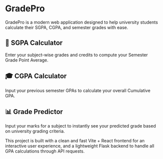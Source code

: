 # GradePro
GradePro is a modern web application designed to help university students calculate their SGPA, CGPA, and semester grades with ease.

## 🎯 SGPA Calculator 
Enter your subject-wise grades and credits to compute your Semester Grade Point Average.
## 🎓 CGPA Calculator
Input your previous semester GPAs to calculate your overall Cumulative GPA.
## 📊 Grade Predictor
Input your marks for a subject to instantly see your predicted grade based on university grading criteria.

This project is built with a clean and fast Vite + React frontend for an interactive user experience, and a lightweight Flask backend to handle all GPA calculations through API requests.
